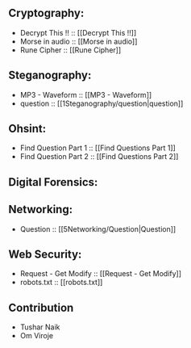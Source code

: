 
## Cryptography:

- Decrypt This !! :: [[Decrypt This !!]]
- Morse in audio :: [[Morse in audio]]
- Rune Cipher :: [[Rune Cipher]]
## Steganography:

- MP3 - Waveform :: [[MP3 - Waveform]]
- question :: [[1Steganography/question|question]]

## Ohsint:

- Find Question Part 1 :: [[Find Questions Part 1]]
- Find Question Part 2 :: [[Find Questions Part 2]]

## Digital Forensics:

## Networking:

- Question :: [[5Networking/Question|Question]]

## Web Security:

 - Request - Get Modify :: [[Request - Get  Modify]]
 - robots.txt :: [[robots.txt]]



## Contribution 

- Tushar Naik
- Om Viroje
